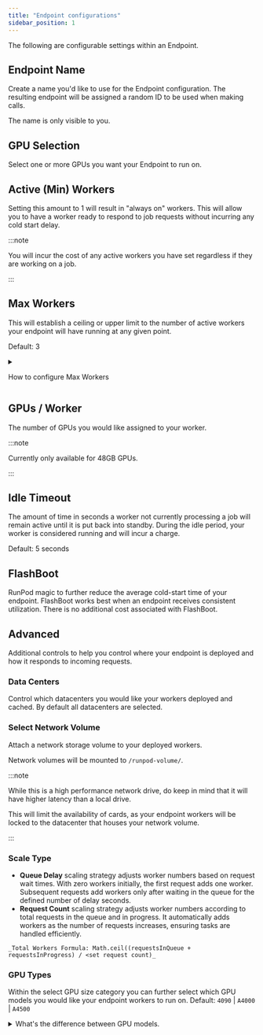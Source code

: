 ```yaml
---
title: "Endpoint configurations"
sidebar_position: 1
---
```


The following are configurable settings within an Endpoint.

## Endpoint Name

Create a name you'd like to use for the Endpoint configuration.
The resulting endpoint will be assigned a random ID to be used when making calls.

The name is only visible to you.

## GPU Selection

Select one or more GPUs you want your Endpoint to run on.

## Active (Min) Workers

Setting this amount to 1 will result in "always on" workers.
This will allow you to have a worker ready to respond to job requests without incurring any cold start delay.

:::note

You will incur the cost of any active workers you have set regardless if they are working on a job.

:::

## Max Workers

This will establish a ceiling or upper limit to the number of active workers your endpoint will have running at any given point.

Default: 3

<details>
<summary>

How to configure Max Workers

</summary>
You can also configure a max worker count. This is the top limit of what RunPod will attempt to auto-scale for you. Use this to cap your concurrent request count and also limit your cost ceiling.

:::note
We currently base your caching coefficient by this number, so an endpoint with higher max worker count will also receive a higher priority when caching workers.

This is partially why we limit new accounts to a relatively low max concurrency at the account level. If you want to get this number raised, you generally will need to have a higher history of spending, or commit to a relatively high spend per month.

You should generally aim to set your max worker count to be 20% higher than you expect your max concurrency to be.

:::

</details>

## GPUs / Worker

The number of GPUs you would like assigned to your worker.

:::note

Currently only available for 48GB GPUs.

:::

## Idle Timeout

The amount of time in seconds a worker not currently processing a job will remain active until it is put back into standby.
During the idle period, your worker is considered running and will incur a charge.

Default: 5 seconds

## FlashBoot

RunPod magic to further reduce the average cold-start time of your endpoint.
FlashBoot works best when an endpoint receives consistent utilization.
There is no additional cost associated with FlashBoot.

## Advanced

Additional controls to help you control where your endpoint is deployed and how it responds to incoming requests.

### Data Centers

Control which datacenters you would like your workers deployed and cached.
By default all datacenters are selected.

### Select Network Volume

Attach a network storage volume to your deployed workers.

Network volumes will be mounted to `/runpod-volume/`.

:::note

While this is a high performance network drive, do keep in mind that it will have higher latency than a local drive.

This will limit the availability of cards, as your endpoint workers will be locked to the datacenter that houses your network volume.

:::

### Scale Type

- **Queue Delay** scaling strategy adjusts worker numbers based on request wait times. With zero workers initially, the first request adds one worker. Subsequent requests add workers only after waiting in the queue for the defined number of delay seconds.
- **Request Count** scaling strategy adjusts worker numbers according to total requests in the queue and in progress. It automatically adds workers as the number of requests increases, ensuring tasks are handled efficiently.

```text
_Total Workers Formula: Math.ceil((requestsInQueue + requestsInProgress) / <set request count)_
```

### GPU Types

Within the select GPU size category you can further select which GPU models you would like your endpoint workers to run on.
Default: `4090` | `A4000` | `A4500`

<details>
<summary>
What's the difference between GPU models.
</summary>
A100s are about 2-3x faster than A5000s and also allow double the VRAM with very high bandwidth throughout. 3090s and A5000s are 1.5-2x faster than A4000s. Sometimes, it may make more sense to use 24 GB even if you don't need it compared to 16 GB due to faster response times. Depending on the nature of the task, it's also possible that execution speeds may be bottlenecked and not significantly improved simply by using a higher-end card. Do your own calculations and experimentation to determine out what's most cost-effective for your workload and task type.

Want access to different flavors? [Let us know](https://www.runpod.io/contact) and we can look at expanding our offerings!

</details>
